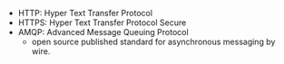 - HTTP: Hyper Text Transfer Protocol
- HTTPS: Hyper Text Transfer Protocol Secure
- AMQP: Advanced Message Queuing Protocol
  - open source published standard for asynchronous messaging by wire.
